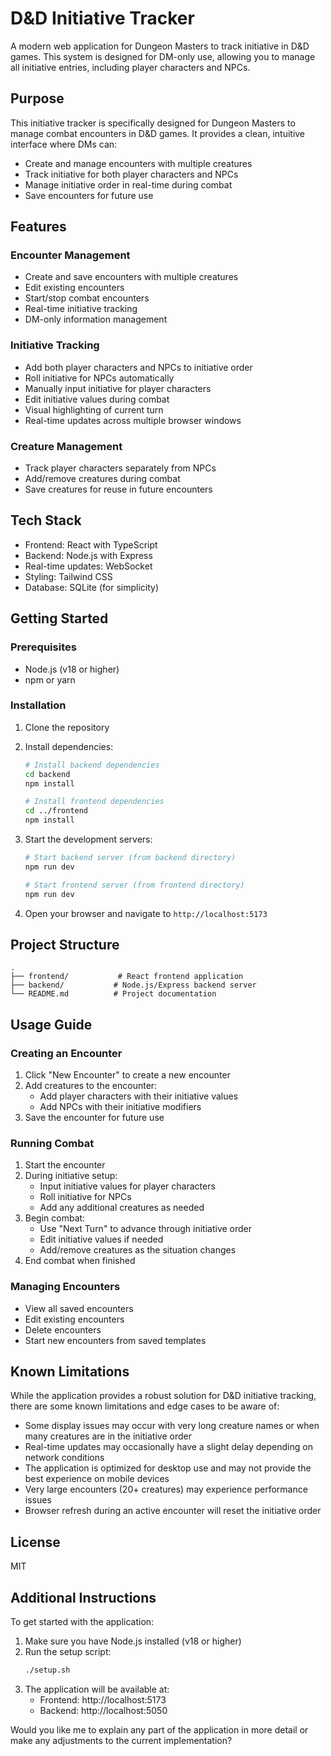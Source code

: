 # D&D Initiative Tracker

A modern web application for Dungeon Masters to track initiative in D&D games. This system is designed for DM-only use, allowing you to manage all initiative entries, including player characters and NPCs.

## Purpose

This initiative tracker is specifically designed for Dungeon Masters to manage combat encounters in D&D games. It provides a clean, intuitive interface where DMs can:
- Create and manage encounters with multiple creatures
- Track initiative for both player characters and NPCs
- Manage initiative order in real-time during combat
- Save encounters for future use

## Features

### Encounter Management
- Create and save encounters with multiple creatures
- Edit existing encounters
- Start/stop combat encounters
- Real-time initiative tracking
- DM-only information management

### Initiative Tracking
- Add both player characters and NPCs to initiative order
- Roll initiative for NPCs automatically
- Manually input initiative for player characters
- Edit initiative values during combat
- Visual highlighting of current turn
- Real-time updates across multiple browser windows

### Creature Management
- Track player characters separately from NPCs
- Add/remove creatures during combat
- Save creatures for reuse in future encounters

## Tech Stack

- Frontend: React with TypeScript
- Backend: Node.js with Express
- Real-time updates: WebSocket
- Styling: Tailwind CSS
- Database: SQLite (for simplicity)

## Getting Started

### Prerequisites

- Node.js (v18 or higher)
- npm or yarn

### Installation

1. Clone the repository
2. Install dependencies:
   ```bash
   # Install backend dependencies
   cd backend
   npm install

   # Install frontend dependencies
   cd ../frontend
   npm install
   ```

3. Start the development servers:
   ```bash
   # Start backend server (from backend directory)
   npm run dev

   # Start frontend server (from frontend directory)
   npm run dev
   ```

4. Open your browser and navigate to `http://localhost:5173`

## Project Structure

```
.
├── frontend/           # React frontend application
├── backend/           # Node.js/Express backend server
└── README.md          # Project documentation
```

## Usage Guide

### Creating an Encounter
1. Click "New Encounter" to create a new encounter
2. Add creatures to the encounter:
   - Add player characters with their initiative values
   - Add NPCs with their initiative modifiers
3. Save the encounter for future use

### Running Combat
1. Start the encounter
2. During initiative setup:
   - Input initiative values for player characters
   - Roll initiative for NPCs
   - Add any additional creatures as needed
3. Begin combat:
   - Use "Next Turn" to advance through initiative order
   - Edit initiative values if needed
   - Add/remove creatures as the situation changes
4. End combat when finished

### Managing Encounters
- View all saved encounters
- Edit existing encounters
- Delete encounters
- Start new encounters from saved templates

## Known Limitations

While the application provides a robust solution for D&D initiative tracking, there are some known limitations and edge cases to be aware of:

- Some display issues may occur with very long creature names or when many creatures are in the initiative order
- Real-time updates may occasionally have a slight delay depending on network conditions
- The application is optimized for desktop use and may not provide the best experience on mobile devices
- Very large encounters (20+ creatures) may experience performance issues
- Browser refresh during an active encounter will reset the initiative order

## License

MIT 

## Additional Instructions

To get started with the application:

1. Make sure you have Node.js installed (v18 or higher)
2. Run the setup script:
   ```bash
   ./setup.sh
   ```
3. The application will be available at:
   - Frontend: http://localhost:5173
   - Backend: http://localhost:5050

Would you like me to explain any part of the application in more detail or make any adjustments to the current implementation? 
